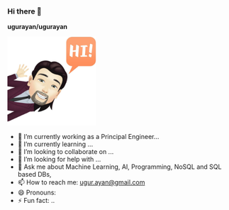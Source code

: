 ### Hi there 👋

**ugurayan/ugurayan** 

<img src="https://github.com/ugurayan/ugurayan/blob/master/me.jpeg" alt="" data-canonical-src="https://github.com/ugurayan/ugurayan/blob/master/me.jpeg" width="200" height="200" />



- 🔭 I’m currently working as a Principal Engineer...
- 🌱 I’m currently learning ...
- 👯 I’m looking to collaborate on ...
- 🤔 I’m looking for help with ...
- 💬 Ask me about Machine Learning, AI, Programming, NoSQL and SQL based DBs, 
- 📫 How to reach me: ugur.ayan@gmail.com
- 😄 Pronouns: 
- ⚡ Fun fact: ..

